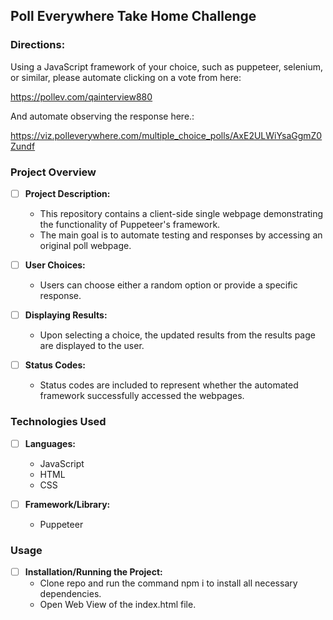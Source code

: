 ## Poll Everywhere Take Home Challenge

### Directions:
 Using a JavaScript  framework of your choice, such as puppeteer, selenium, or similar, please automate clicking on a vote from here:

https://pollev.com/qainterview880

And automate observing the response here.:

https://viz.polleverywhere.com/multiple_choice_polls/AxE2ULWiYsaGgmZ0Zundf

### Project Overview

- [ ] **Project Description:**
  - This repository contains a client-side single webpage demonstrating the functionality of Puppeteer's framework.
  - The main goal is to automate testing and responses by accessing an original poll webpage.

- [ ] **User Choices:**
  - Users can choose either a random option or provide a specific response.

- [ ] **Displaying Results:**
  - Upon selecting a choice, the updated results from the results page are displayed to the user.

- [ ] **Status Codes:**
  - Status codes are included to represent whether the automated framework successfully accessed the webpages.

### Technologies Used

- [ ] **Languages:**
  - JavaScript
  - HTML
  - CSS

- [ ] **Framework/Library:**
  - Puppeteer

### Usage

- [ ] **Installation/Running the Project:**
  - Clone repo and run the command npm i to install all necessary dependencies.
  - Open Web View of the index.html file.





